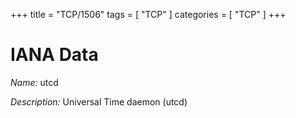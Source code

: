 +++
title = "TCP/1506"
tags = [ "TCP" ]
categories = [ "TCP" ]
+++

# IANA Data

_Name:_ utcd

_Description:_ Universal Time daemon (utcd)

